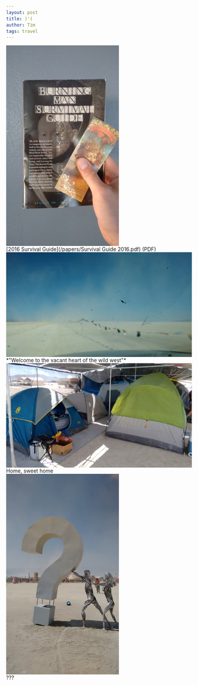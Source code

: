 ```yaml
---
layout: post
title: )'(
author: Tim
tags: travel
---
```


<img align="center" src="/images/burningman2016/ticket.jpg" width="306" alt-text=""/>
<br>
[2016 Survival Guide](/papers/Survival Guide 2016.pdf) (PDF)  

<br>
<img align="center" src="/images/burningman2016/windshield.jpg" width="544" alt-text=""/>
<br>
*"Welcome to the vacant heart of the wild west"*  

<br>
<img align="center" src="/images/burningman2016/camp.jpg" width="544" alt-text=""/>
<br>
Home, sweet home  

<br>
<img align="center" src="/images/burningman2016/question.jpg" width="306" alt-text=""/>
<br>
???
